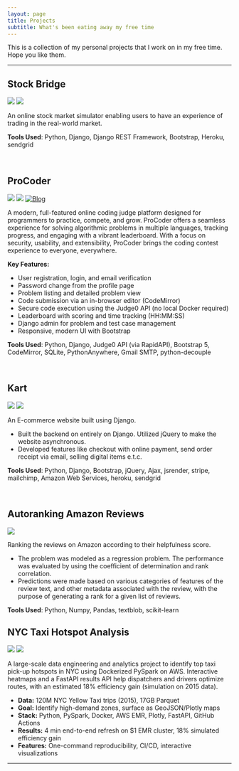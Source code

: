 ```yaml
---
layout: page
title: Projects
subtitle: What's been eating away my free time
---
```


This is a collection of my personal projects that I work on in my free time. Hope you like them.

---

## Stock Bridge

<a href="https://stock-bridge.herokuapp.com" target="_blank"><img src="https://img.shields.io/badge/Website-9cf"></a>
<a href="https://github.com/shan18/Stock-Bridge" target="_blank"><img src="https://img.shields.io/badge/GitHub-blue"></a>

An online stock market simulator enabling users to have an experience of trading in the real-world market.

**Tools Used**: Python, Django, Django REST Framework, Bootstrap, Heroku, sendgrid

<br/>

## ProCoder

<a href="https://vamshim005.pythonanywhere.com/" target="_blank"><img src="https://img.shields.io/badge/Website-9cf"></a>
<a href="https://github.com/vamshim005/ProCoder" target="_blank"><img src="https://img.shields.io/badge/GitHub-blue"></a>
<a href="/projects/2024/05/09/procoder-journey.html"><img src="https://img.shields.io/badge/Blog-4CAF50" alt="Blog"></a>

A modern, full-featured online coding judge platform designed for programmers to practice, compete, and grow. ProCoder offers a seamless experience for solving algorithmic problems in multiple languages, tracking progress, and engaging with a vibrant leaderboard. With a focus on security, usability, and extensibility, ProCoder brings the coding contest experience to everyone, everywhere.

**Key Features:**
- User registration, login, and email verification
- Password change from the profile page
- Problem listing and detailed problem view
- Code submission via an in-browser editor (CodeMirror)
- Secure code execution using the Judge0 API (no local Docker required)
- Leaderboard with scoring and time tracking (HH:MM:SS)
- Django admin for problem and test case management
- Responsive, modern UI with Bootstrap

**Tools Used**: Python, Django, Judge0 API (via RapidAPI), Bootstrap 5, CodeMirror, SQLite, PythonAnywhere, Gmail SMTP, python-decouple

<br/>

## Kart

<a href="https://shan-kart.herokuapp.com/" target="_blank"><img src="https://img.shields.io/badge/Website-9cf"></a>
<a href="https://github.com/shan18/Kart" target="_blank"><img src="https://img.shields.io/badge/GitHub-blue"></a>

An E-commerce website built using Django.

- Built the backend on entirely on Django. Utilized jQuery to make the website asynchronous.
- Developed features like checkout with online payment, send order receipt via email, selling digital items e.t.c.

**Tools Used**: Python, Django, Bootstrap, jQuery, Ajax, jsrender, stripe, mailchimp, Amazon Web Services, heroku, sendgrid

<br/>

## Autoranking Amazon Reviews

<a href="https://github.com/shan18/Autoranking-Amazon-Reviews" target="_blank"><img src="https://img.shields.io/badge/GitHub-blue"></a>

Ranking the reviews on Amazon according to their helpfulness score.

- The problem was modeled as a regression problem. The performance was evaluated by using the coefficient of determination and rank correlation.
- Predictions were made based on various categories of features of the review text, and other metadata associated with the review, with the purpose of generating a rank for a given list of reviews.

**Tools Used**: Python, Numpy, Pandas, textblob, scikit-learn

## NYC Taxi Hotspot Analysis

<a href="https://vamshimaya.com/nyc-taxi-hotspot-project/" target="_blank"><img src="https://img.shields.io/badge/Read%20Blog-blue"></a>
<a href="https://github.com/vamshim005/nyc-taxi-hotspot" target="_blank"><img src="https://img.shields.io/badge/GitHub-blue"></a>

A large-scale data engineering and analytics project to identify top taxi pick-up hotspots in NYC using Dockerized PySpark on AWS. Interactive heatmaps and a FastAPI results API help dispatchers and drivers optimize routes, with an estimated 18% efficiency gain (simulation on 2015 data).

- **Data:** 120M NYC Yellow Taxi trips (2015), 17GB Parquet
- **Goal:** Identify high-demand zones, surface as GeoJSON/Plotly maps
- **Stack:** Python, PySpark, Docker, AWS EMR, Plotly, FastAPI, GitHub Actions
- **Results:** 4 min end-to-end refresh on $1 EMR cluster, 18% simulated efficiency gain
- **Features:** One-command reproducibility, CI/CD, interactive visualizations

---
